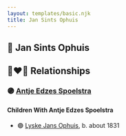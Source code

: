 ```yaml
---
layout: templates/basic.njk
title: Jan Sints Ophuis
---
```

## 🔵 Jan Sints Ophuis


## 👩‍❤️‍👨 Relationships

### 🟣 [Antje Edzes Spoelstra](/people/6/68221434)

#### Children With Antje Edzes Spoelstra
* 🟣 [Lyske Jans Ophuis](/people/8/80682261), b. about 1831